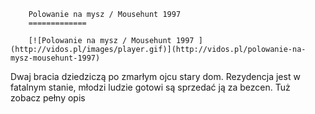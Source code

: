 
        Polowanie na mysz / Mousehunt 1997 
        =============
        
        [![Polowanie na mysz / Mousehunt 1997 ](http://vidos.pl/images/player.gif)](http://vidos.pl/polowanie-na-mysz-mousehunt-1997)
        
        
 Dwaj bracia dziedziczą po zmarłym ojcu stary dom. Rezydencja jest w fatalnym stanie, młodzi ludzie gotowi są sprzedać ją za bezcen. Tuż zobacz pełny opis
    